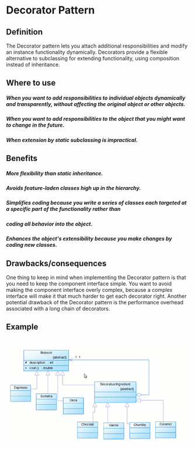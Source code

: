 # Decorator Pattern

## Definition
The Decorator pattern lets you attach additional responsibilities and modify
an instance functionality dynamically. Decorators provide a flexible
alternative to subclassing for extending functionality, using composition
instead of inheritance.

## Where to use
##### When you want to add responsibilities to individual objects dynamically and transparently, without affecting the original object or other objects.
##### When you want to add responsibilities to the object that you might want to change in the future.
##### When extension by static subclassing is impractical.

## Benefits
##### More flexibility than static inheritance.
##### Avoids feature-laden classes high up in the hierarchy.
##### Simplifies coding because you write a series of classes each targeted at a specific part of the functionality rather than
##### coding all behavior into the object.
##### Enhances the object's extensibility because you make changes by coding new classes.

## Drawbacks/consequences
One thing to keep in mind when implementing the Decorator pattern is that
you need to keep the component interface simple. You want to avoid making
the component interface overly complex, because a complex interface will
make it that much harder to get each decorator right.
Another potential drawback of the Decorator pattern is the performance
overhead associated with a long chain of decorators.

## Example
![UML](../../../images/decorator.png)